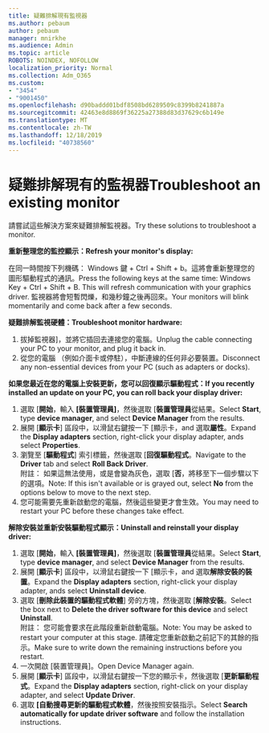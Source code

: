 ```yaml
---
title: 疑難排解現有監視器
ms.author: pebaum
author: pebaum
manager: mnirkhe
ms.audience: Admin
ms.topic: article
ROBOTS: NOINDEX, NOFOLLOW
localization_priority: Normal
ms.collection: Adm_O365
ms.custom:
- "3454"
- "9001450"
ms.openlocfilehash: d90baddd01bdf8508bd6289509c8399b8241887a
ms.sourcegitcommit: 42463e8d8869f36225a27388d83d37629c6b149e
ms.translationtype: MT
ms.contentlocale: zh-TW
ms.lasthandoff: 12/18/2019
ms.locfileid: "40738560"
---
```

# <a name="troubleshoot-an-existing-monitor"></a><span data-ttu-id="78306-102">疑難排解現有的監視器</span><span class="sxs-lookup"><span data-stu-id="78306-102">Troubleshoot an existing monitor</span></span>

<span data-ttu-id="78306-103">請嘗試這些解決方案來疑難排解監視器。</span><span class="sxs-lookup"><span data-stu-id="78306-103">Try these solutions to troubleshoot a monitor.</span></span> 

<span data-ttu-id="78306-104">**重新整理您的監控顯示：**</span><span class="sxs-lookup"><span data-stu-id="78306-104">**Refresh your monitor's display:**</span></span>

<span data-ttu-id="78306-105">在同一時間按下列機碼： Windows 鍵 + Ctrl + Shift + b。這將會重新整理您的圖形驅動程式的通訊。</span><span class="sxs-lookup"><span data-stu-id="78306-105">Press the following keys at the same time: Windows Key  + Ctrl + Shift + B. This will refresh communication with your graphics driver.</span></span> <span data-ttu-id="78306-106">監視器將會短暫閃爍，和幾秒鐘之後再回來。</span><span class="sxs-lookup"><span data-stu-id="78306-106">Your monitors will blink momentarily and come back after a few seconds.</span></span>

<span data-ttu-id="78306-107">**疑難排解監視硬體：**</span><span class="sxs-lookup"><span data-stu-id="78306-107">**Troubleshoot monitor hardware:**</span></span>

1. <span data-ttu-id="78306-108">拔掉監視器]，並將它插回去連接您的電腦。</span><span class="sxs-lookup"><span data-stu-id="78306-108">Unplug the cable connecting your PC to your monitor, and plug it back in.</span></span>
2. <span data-ttu-id="78306-109">從您的電腦 （例如介面卡或停駐），中斷連線的任何非必要裝置。</span><span class="sxs-lookup"><span data-stu-id="78306-109">Disconnect any non-essential devices from your PC (such as adapters or docks).</span></span>

<span data-ttu-id="78306-110">**如果您最近在您的電腦上安裝更新，您可以回復顯示驅動程式：**</span><span class="sxs-lookup"><span data-stu-id="78306-110">**If you recently installed an update on your PC, you can roll back your display driver:**</span></span>

1. <span data-ttu-id="78306-111">選取 [**開始**，輸入 **[裝置管理員]**，然後選取 [**裝置管理員**從結果。</span><span class="sxs-lookup"><span data-stu-id="78306-111">Select **Start**, type **device manager**, and select **Device Manager** from the results.</span></span>
2. <span data-ttu-id="78306-112">展開 [**顯示卡**] 區段中，以滑鼠右鍵按一下 [顯示卡，and 選取**屬性**。</span><span class="sxs-lookup"><span data-stu-id="78306-112">Expand the **Display adapters** section, right-click your display adapter, ands select **Properties**.</span></span>
3. <span data-ttu-id="78306-113">瀏覽至 [**驅動程式**] 索引標籤，然後選取 [**回復驅動程式**。</span><span class="sxs-lookup"><span data-stu-id="78306-113">Navigate to the **Driver** tab and select **Roll Back Driver**.</span></span> <br>
<span data-ttu-id="78306-114">附註： 如果這無法使用，或是會變為灰色，選取 [**否**，將移至下一個步驟以下的選項。</span><span class="sxs-lookup"><span data-stu-id="78306-114">Note: If this isn't available or is grayed out, select **No** from the options below to move to the next step.</span></span>
4. <span data-ttu-id="78306-115">您可能需要先重新啟動您的電腦，然後這些變更才會生效。</span><span class="sxs-lookup"><span data-stu-id="78306-115">You may need to restart your PC before these changes take effect.</span></span>

<span data-ttu-id="78306-116">**解除安裝並重新安裝驅動程式顯示：**</span><span class="sxs-lookup"><span data-stu-id="78306-116">**Uninstall and reinstall your display driver:**</span></span>

1. <span data-ttu-id="78306-117">選取 [**開始**，輸入 **[裝置管理員]**，然後選取 [**裝置管理員**從結果。</span><span class="sxs-lookup"><span data-stu-id="78306-117">Select **Start**, type **device manager**, and select **Device Manager** from the results.</span></span>
2. <span data-ttu-id="78306-118">展開 [**顯示卡**] 區段中，以滑鼠右鍵按一下 [顯示卡，and 選取**解除安裝的裝置**。</span><span class="sxs-lookup"><span data-stu-id="78306-118">Expand the **Display adapters** section, right-click your display adapter, ands select **Uninstall device**.</span></span> 
3. <span data-ttu-id="78306-119">選取 [**刪除此裝置的驅動程式軟體**] 旁的方塊，然後選取 [**解除安裝**。</span><span class="sxs-lookup"><span data-stu-id="78306-119">Select the box next to **Delete the driver software for this device** and select **Uninstall**.</span></span><br>
<span data-ttu-id="78306-120">附註： 您可能會要求在此階段重新啟動電腦。</span><span class="sxs-lookup"><span data-stu-id="78306-120">Note: You may be asked to restart your computer at this stage.</span></span> <span data-ttu-id="78306-121">請確定您重新啟動之前記下的其餘的指示。</span><span class="sxs-lookup"><span data-stu-id="78306-121">Make sure to write down the remaining instructions before you restart.</span></span>
4. <span data-ttu-id="78306-122">一次開啟 [裝置管理員]。</span><span class="sxs-lookup"><span data-stu-id="78306-122">Open Device Manager again.</span></span>
5. <span data-ttu-id="78306-123">展開 [**顯示卡**] 區段中，以滑鼠右鍵按一下您的顯示卡，然後選取 [**更新驅動程式**。</span><span class="sxs-lookup"><span data-stu-id="78306-123">Expand the **Display adapters** section, right-click on your display adapter, and select **Update Driver**.</span></span>
6. <span data-ttu-id="78306-124">選取 **[自動搜尋更新的驅動程式軟體**，然後按照安裝指示。</span><span class="sxs-lookup"><span data-stu-id="78306-124">Select **Search automatically for update driver software** and follow the installation instructions.</span></span>